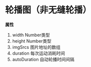 # 轮播图（非无缝轮播）

**属性**

1. width Number类型
2. height Number类型
3. imgSrcs 图片地址的数组
4. duration 每次运动消耗时间
5. autoDuration 自动轮播时间间隔